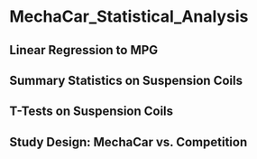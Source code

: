 # MechaCar_Statistical_Analysis

## Linear Regression to MPG



## Summary Statistics on Suspension Coils



## T-Tests on Suspension Coils



## Study Design: MechaCar vs. Competition

